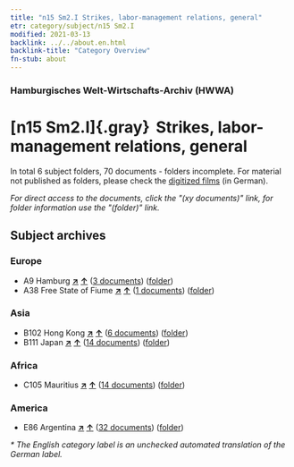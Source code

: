 ```yaml
---
title: "n15 Sm2.I Strikes, labor-management relations, general"
etr: category/subject/n15 Sm2.I
modified: 2021-03-13
backlink: ../../about.en.html
backlink-title: "Category Overview"
fn-stub: about
---
```


### Hamburgisches Welt-Wirtschafts-Archiv (HWWA)
# [n15 Sm2.I]{.gray}&#8201; Strikes, labor-management relations, general&#160; 





In total 6 subject folders, 70 documents - folders incomplete.
For material not published as folders, please check the [digitized films](/film/h1_sh) (in German).

_For direct access to the documents, click the "(xy documents)" link, for folder information use the "(folder)" link._

## Subject archives



### Europe

- A9 Hamburg [**&nearr;**](../../../geo/i/140905/about.en.html "Hamburg (all folders)") [**&uarr;**](../../../geo/about.en.html#A9 "Country category system") (<a href="https://pm20.zbw.eu/dfgview/sh/140905,145159" title="about: Hamburg : Strikes, labor-management relations, general" target="_blank">3 documents</a>) ([folder](http://purl.org/pressemappe20/folder/sh/140905,145159))
- A38 Free State of Fiume [**&nearr;**](../../../geo/i/141014/about.en.html "Free State of Fiume (all folders)") [**&uarr;**](../../../geo/about.en.html#A38 "Country category system") (<a href="https://pm20.zbw.eu/dfgview/sh/141014,145159" title="about: Free State of Fiume : Strikes, labor-management relations, general" target="_blank">1 documents</a>) ([folder](http://purl.org/pressemappe20/folder/sh/141014,145159))

### Asia

- B102 Hong Kong [**&nearr;**](../../../geo/i/141268/about.en.html "Hong Kong (all folders)") [**&uarr;**](../../../geo/about.en.html#B102 "Country category system") (<a href="https://pm20.zbw.eu/dfgview/sh/141268,145159" title="about: Hong Kong : Strikes, labor-management relations, general" target="_blank">6 documents</a>) ([folder](http://purl.org/pressemappe20/folder/sh/141268,145159))
- B111 Japan [**&nearr;**](../../../geo/i/141272/about.en.html "Japan (all folders)") [**&uarr;**](../../../geo/about.en.html#B111 "Country category system") (<a href="https://pm20.zbw.eu/dfgview/sh/141272,145159" title="about: Japan : Strikes, labor-management relations, general" target="_blank">14 documents</a>) ([folder](http://purl.org/pressemappe20/folder/sh/141272,145159))

### Africa

- C105 Mauritius [**&nearr;**](../../../geo/i/141469/about.en.html "Mauritius (all folders)") [**&uarr;**](../../../geo/about.en.html#C105 "Country category system") (<a href="https://pm20.zbw.eu/dfgview/sh/141469,145159" title="about: Mauritius : Strikes, labor-management relations, general" target="_blank">14 documents</a>) ([folder](http://purl.org/pressemappe20/folder/sh/141469,145159))

### America

- E86 Argentina [**&nearr;**](../../../geo/i/141692/about.en.html "Argentina (all folders)") [**&uarr;**](../../../geo/about.en.html#E86 "Country category system") (<a href="https://pm20.zbw.eu/dfgview/sh/141692,145159" title="about: Argentina : Strikes, labor-management relations, general" target="_blank">32 documents</a>) ([folder](http://purl.org/pressemappe20/folder/sh/141692,145159))


_* The English category label is an unchecked automated translation of the German label._

